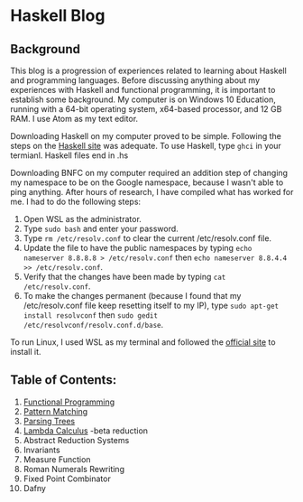 # Haskell Blog

## Background
This blog is a progression of experiences related to learning about Haskell and programming languages. Before discussing anything about my experiences with Haskell and functional programming, it is important to establish some background. My computer is on Windows 10 Education, running with a 64-bit operating system, x64-based processor, and 12 GB RAM. I use Atom as my text editor.

Downloading Haskell on my computer proved to be simple. Following the steps on the [Haskell site](https://www.haskell.org/platform/) was adequate. To use Haskell, type `ghci` in your termianl. Haskell files end in .hs

Downloading BNFC on my computer required an addition step of changing my namespace to be on the Google namespace, because I wasn't able to ping anything. After hours of research, I have compiled what has worked for me. I had to do the following steps:
1. Open WSL as the administrator. 
2. Type `sudo bash` and enter your password.
3. Type `rm /etc/resolv.conf` to clear the current /etc/resolv.conf file.
4. Update the file to have the public namespaces by typing `echo nameserver 8.8.8.8 > /etc/resolv.conf` then `echo nameserver 8.8.4.4 >> /etc/resolv.conf`.
5. Verify that the changes have been made by typing `cat /etc/resolv.conf`.
6. To make the changes permanent (because I found that my /etc/resolv.conf file keep resetting itself to my IP), type `sudo apt-get install resolvconf` then `sudo gedit /etc/resolvconf/resolv.conf.d/base`. 

To run Linux, I used WSL as my terminal and followed the [official site](https://docs.microsoft.com/en-us/windows/wsl/install-win10) to install it.

## Table of Contents:

1. [Functional Programming](functionalprogramming.md)
2. [Pattern Matching](patternmatching.md)
3. [Parsing Trees](parsetrees.md)
4. [Lambda Calculus](lambdacalc.md) -beta reduction
5. Abstract Reduction Systems
6. Invariants
7. Measure Function
8. Roman Numerals Rewriting
9. Fixed Point Combinator
10. Dafny
